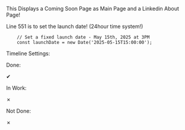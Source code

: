 This Displays a Coming Soon Page as Main Page and a Linkedin About Page!


Line 551 is to set the launch date! (24hour time system!)

        // Set a fixed launch date - May 15th, 2025 at 3PM
        const launchDate = new Date('2025-05-15T15:00:00');


Timeline Settings:

Done: <div class="timeline-icon completed">✔</div>

In Work: <div class="timeline-icon in-progress">✗</div>

Not Done: <div class="timeline-icon not-started">✗</div>

